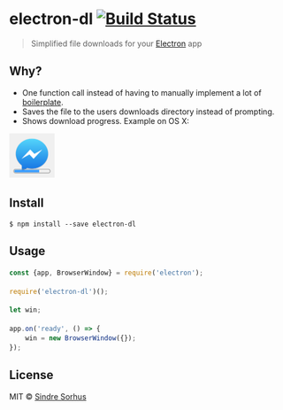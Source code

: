 # electron-dl [![Build Status](https://travis-ci.org/sindresorhus/electron-dl.svg?branch=master)](https://travis-ci.org/sindresorhus/electron-dl)

> Simplified file downloads for your [Electron](http://electron.atom.io) app


## Why?

- One function call instead of having to manually implement a lot of [boilerplate](index.js).
- Saves the file to the users downloads directory instead of prompting.
- Shows download progress. Example on OS X:

<img src="screenshot.png" width="82">


## Install

```
$ npm install --save electron-dl
```


## Usage

```js
const {app, BrowserWindow} = require('electron');

require('electron-dl')();

let win;

app.on('ready', () => {
	win = new BrowserWindow({});
});
```


## License

MIT © [Sindre Sorhus](http://sindresorhus.com)
